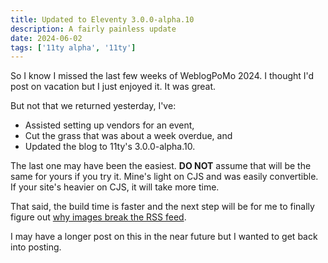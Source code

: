 ```yaml
---
title: Updated to Eleventy 3.0.0-alpha.10
description: A fairly painless update
date: 2024-06-02
tags: ['11ty alpha', '11ty']
---
```

So I know I missed the last few weeks of WeblogPoMo 2024. I thought I'd post on vacation but I just enjoyed it. It was great.

But not that we returned yesterday, I've:
- Assisted setting up vendors for an event,
- Cut the grass that was about a week overdue, and
- Updated the blog to 11ty's 3.0.0-alpha.10.

The last one may have been the easiest. **DO NOT** assume that will be the same for yours if you try it. Mine's light on CJS and was easily convertible. If your site's heavier on CJS, it will take more time.

That said, the build time is faster and the next step will be for me to finally figure out [why images break the RSS feed](https://stuffandthings.lol/2024-05-16_new_site/).

I may have a longer post on this in the near future but I wanted to get back into posting.
